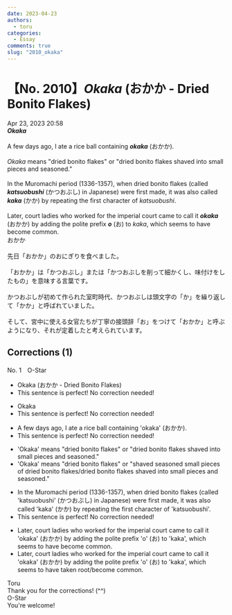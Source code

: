 ```yaml
---
date: 2023-04-23
authors:
  - toru
categories:
  - Essay
comments: true
slug: "2010_okaka"
---
```


# 【No. 2010】<strong><em>Okaka</strong></em> (おかか - Dried Bonito Flakes)
<div class="date">Apr 23, 2023 20:58</div>
<div id="post"><div id="body_show_ori">
<strong><em>Okaka</strong></em><br/><br/>A few days ago, I ate a rice ball containing <strong><em>okaka</em></strong> (おかか).<br/><br/><em>Okaka</em> means "dried bonito flakes" or "dried bonito flakes shaved into small pieces and seasoned."<br/><br/>In the Muromachi period (1336-1357), when dried bonito flakes (called <strong><em>katsuobushi</em></strong> (かつおぶし) in Japanese) were first made, it was also called <strong><em>kaka</em></strong> (かか) by repeating the first character of <em>katsuobushi</em>.<br/><br/>Later, court ladies who worked for the imperial court came to call it <strong><em>okaka</em></strong> (おかか) by adding the polite prefix <strong><em>o</em></strong> (お) to <em>kaka</em>, which seems to have become common.
</div></div>

<!-- more -->

<div id="post_ja"><div id="body_show_mo">
おかか<br/><br/>先日「おかか」のおにぎりを食べました。<br/><br/>「おかか」は「かつおぶし」または「かつおぶしを削って細かくし、味付けをしたもの」を意味する言葉です。<br/><br/>かつおぶしが初めて作られた室町時代、かつおぶしは頭文字の「か」を繰り返して「かか」と呼ばれていました。<br/><br/>そして、宮中に使える女官たちが丁寧の接頭辞「お」をつけて「おかか」と呼ぶようになり、それが定着したと考えられています。
</div></div>

## Corrections (1)
<div id="block"><div class="first_name"> No. 1　<span class="just_name">O-Star</span></div><div id="block2">
<ul class="correction_field">
<li class="incorrect">Okaka (おかか - Dried Bonito Flakes)</li>
<li class="corrected perfect">This sentence is perfect! No correction needed!</li>
</ul>
<ul class="correction_field">
<li class="incorrect">Okaka</li>
<li class="corrected perfect">This sentence is perfect! No correction needed!</li>
</ul>
<ul class="correction_field">
<li class="incorrect">A few days ago, I ate a rice ball containing 'okaka' (おかか).</li>
<li class="corrected perfect">This sentence is perfect! No correction needed!</li>
</ul>
<ul class="correction_field">
<li class="incorrect">'Okaka' means "dried bonito flakes" or "dried bonito flakes shaved into small pieces and seasoned."</li>
<li class="corrected correct">
'Okaka' means "dried bonito flakes" or "<span class="f_blue">shaved seasoned small pieces of dried bonito flakes/dried bonito flakes shaved into small pieces and seasoned</span>."
</li>
</ul>
<ul class="correction_field">
<li class="incorrect">In the Muromachi period (1336-1357), when dried bonito flakes (called 'katsuobushi' (かつおぶし) in Japanese) were first made, it was also called 'kaka' (かか) by repeating the first character of 'katsuobushi'.</li>
<li class="corrected perfect">This sentence is perfect! No correction needed!</li>
</ul>
<ul class="correction_field">
<li class="incorrect">Later, court ladies who worked for the imperial court came to call it 'okaka' (おかか) by adding the polite prefix 'o' (お) to 'kaka', which seems to have become common.</li>
<li class="corrected correct">
Later, court ladies who worked for the imperial court came to call it 'okaka' (おかか) by adding the polite prefix 'o' (お) to 'kaka', which seems to have<span class="f_blue"> taken root/become common</span>.
</li>
</ul>
</div><div class="name"><span class="just_name">Toru</span><br>
Thank you for the corrections! (^^)
</div>
<div class="name"><span class="just_name">O-Star</span><br>
You're welcome!
</div>
</div>

